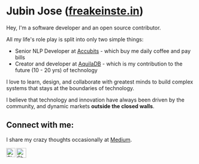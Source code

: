 # Jubin Jose ([freakeinste.in](https://freakeinste.in))

Hey, I'm a software developer and an open source contributor. 

All my life's role play is split into only two simple things:
* Senior NLP Developer at [Accubits](https://accubits.com/) - which buy me daily coffee and pay bills
* Creator and developer at [AquilaDB](https://aquiladb.xyz) - which is my contribution to the future (10 - 20 yrs) of technology

I love to learn, design, and collaborate with greatest minds to build complex systems that stays at the boundaries of technology.

I believe that technology and innovation have always been driven by the community, and dynamic markets **outside the closed walls**.

## Connect with me:
I share my crazy thoughts occasionally at [Medium](https://medium.com/a-mma).

<a href="https://www.linkedin.com/in/jubin-jose-dev/">
    <img align="left" alt="Shubhamdeep Jha | Linkedin" width="24px" src="https://github.com/TheDudeThatCode/TheDudeThatCode/blob/master/Assets/Linkedin.svg" />
</a>
<a href="mailto:wow.dr.dre@gmail.com">
    <img align="left" alt="Shubhamdeep Jha | Gmail" width="26px" src="https://github.com/TheDudeThatCode/TheDudeThatCode/blob/master/Assets/Gmail.svg" />
</a><br/>
